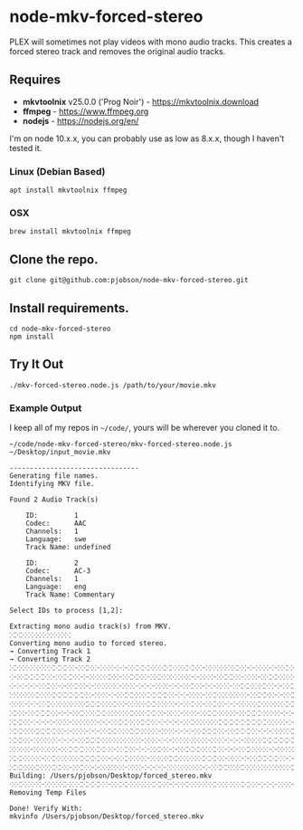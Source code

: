 # node-mkv-forced-stereo

PLEX will sometimes not play videos with mono audio tracks.  This creates a forced stereo track and removes the original audio tracks.

## Requires

* **mkvtoolnix** v25.0.0 ('Prog Noir') - https://mkvtoolnix.download
* **ffmpeg** - https://www.ffmpeg.org
* **nodejs** - https://nodejs.org/en/

I'm on node 10.x.x, you can probably use as low as 8.x.x, though I haven't tested it.

### Linux (Debian Based)

`apt install mkvtoolnix ffmpeg`

### OSX

`brew install mkvtoolnix ffmpeg`

## Clone the repo.

`git clone git@github.com:pjobson/node-mkv-forced-stereo.git`

## Install requirements.

```
cd node-mkv-forced-stereo
npm install
```

## Try It Out

`./mkv-forced-stereo.node.js /path/to/your/movie.mkv`

### Example Output

I keep all of my repos in `~/code/`, yours will be wherever you cloned it to.

`~/code/node-mkv-forced-stereo/mkv-forced-stereo.node.js ~/Desktop/input_movie.mkv`

```
--------------------------------
Generating file names.
Identifying MKV file.

Found 2 Audio Track(s)

	ID:         1
	Codec:      AAC
	Channels:   1
	Language:   swe
	Track Name: undefined

	ID:         2
	Codec:      AC-3
	Channels:   1
	Language:   eng
	Track Name: Commentary

Select IDs to process [1,2]:

Extracting mono audio track(s) from MKV.
⁙⁙⁙⁘⁙⁘⁙⁘⁙⁘⁙
Converting mono audio to forced stereo.
→ Converting Track 1
→ Converting Track 2
⁙⁙⁘⁙⁘⁙⁘⁙⁙⁙⁙⁘⁘⁙⁙⁘⁘⁙⁘⁘⁘⁘⁙⁙⁙⁙⁘⁙⁙⁙⁘⁙⁙⁙⁘⁘⁙⁘⁙⁘⁙⁙⁘⁘⁘⁙⁘⁘⁘⁙⁙⁘⁙⁙⁘⁙⁙⁘⁙⁙⁘⁘⁘⁘⁙
⁘⁘⁙⁙⁙⁙⁙⁘⁘⁙⁙⁙⁘⁘⁘⁙⁘⁙⁙⁘⁘⁙⁙⁙⁘⁘⁙⁙⁘⁙⁘⁙⁘⁘⁘⁙⁘⁘⁙⁙⁙⁘⁘⁙⁘⁘⁙⁙⁙⁘⁙⁘⁙⁙⁘⁙⁙⁙⁙⁘⁘⁙⁙⁙⁙
⁘⁘⁘⁘⁘⁘⁙⁙⁘⁘⁘⁙⁙⁘⁘⁘⁙⁘⁙⁘⁘⁙⁘⁘⁘⁘⁘⁙⁘⁘⁘⁘⁙⁙⁘⁘⁘⁘⁙⁘⁘⁙⁙⁙⁘⁙⁙⁘⁘⁘⁙⁙⁘⁙⁘⁘⁘⁘⁘⁘⁙⁙⁙⁘⁘
⁙⁘⁙⁘⁙⁙⁘⁙⁙⁙⁙⁙⁙⁙⁘⁘⁙⁘⁘⁘⁙⁙⁙⁘⁙⁙⁙⁙⁙⁘⁘⁘⁘⁙⁘⁘⁙⁙⁘⁙⁘⁙⁘⁘⁙⁙⁙⁘⁘⁘⁙⁙⁘⁘⁘⁘⁙⁘⁘⁘⁙⁙⁙⁙⁘
⁘⁙⁘⁘⁘⁘⁙⁙⁘⁙⁘⁙⁘⁙⁙⁙⁙⁘⁙⁙⁘⁘⁙⁘⁙⁙⁙⁘⁙⁘⁘⁘⁙⁙⁘⁘⁙⁙⁘⁘⁘⁘⁙⁘⁙⁙⁘⁙⁘⁙⁙⁙⁙⁙⁘⁘⁙⁘⁙⁘⁙⁘⁙⁙⁘
⁙⁙⁘⁘⁙⁙⁙⁙⁘⁘⁘⁘⁙⁙⁘⁙⁙⁙⁘⁙⁘⁙⁙⁘⁙⁙⁙⁘⁘⁙⁘⁘⁙⁘⁘⁙⁙⁙⁘⁙⁘⁘⁙⁙⁙⁙⁘⁙⁘⁘⁘⁘⁘⁙⁘⁘⁙⁘⁘⁙⁙⁘⁙⁘⁙
⁙⁙⁙⁘⁘⁘⁘⁘⁘⁙⁘⁘⁙⁘⁙⁘⁘⁘⁘⁙⁙⁙⁘⁙⁙⁙⁘⁘⁘⁘⁘⁘⁙⁙⁘⁙⁘⁙⁙⁙⁙⁙⁙⁙⁙⁙⁙⁘⁙⁘⁘⁘⁙⁘⁘⁘⁙⁙⁙⁙⁙⁘⁙⁘⁘
⁙⁙⁙⁘⁙⁙⁙⁙⁙⁘⁘⁘⁙⁘⁘⁘⁘⁙⁙⁙⁘⁙⁙⁙⁘⁙⁘⁘⁙⁘⁘⁘⁘⁘⁙⁙⁙⁙⁘⁘⁙⁙⁙⁙⁘⁘⁘⁘⁙⁘⁙⁙⁙⁙⁘⁙⁘⁘⁙⁙⁙⁘⁙⁘⁘
⁙⁙⁙⁘⁘⁙⁘⁙⁘⁘⁘⁘⁘⁙⁙⁙⁙⁘⁙⁘⁙⁘⁙⁘⁘⁙⁘⁘⁘⁘⁙⁘⁙⁘⁙⁘⁘⁙⁘⁘⁘⁘⁘⁙⁘⁙⁙⁙⁙⁙⁙⁙⁙⁘⁘⁙⁘⁙⁘⁙⁘⁘⁙⁘⁘
⁙⁘⁙⁘⁘⁙⁘⁙⁘⁘⁙⁙⁙⁙⁘⁙⁙⁙⁘⁘⁙⁙⁘⁘⁘⁘⁙⁙⁘⁘⁘⁙⁙⁙⁙⁘⁙⁙⁘⁘⁘⁘⁙⁙⁘⁙⁘⁘⁘⁙⁘⁙⁘⁙⁘⁙⁙⁙⁘⁘⁙⁙⁘⁘⁘
⁙⁙⁙⁘⁙⁘⁘⁙⁙⁘⁙⁘⁙⁙⁙⁙⁙⁘⁘⁘⁙⁙⁘⁙⁘⁘⁙⁘⁙⁙⁙⁘⁙⁘⁙⁙⁙⁙⁘⁘⁙⁘⁘⁘⁙⁙⁙⁙⁙⁘⁘⁘⁘⁙⁙⁙⁘⁙⁘⁘⁙⁘⁘⁙⁘
⁙⁙⁙⁘⁙⁙⁘⁙⁙⁙⁘⁘⁙⁙⁘⁘⁘⁙⁘⁙⁘⁘⁙⁘⁘⁘⁘⁘⁘⁙⁘⁙⁘⁙⁘⁘⁘⁙⁙⁙⁘⁙⁙⁘⁙⁘⁙⁘⁙⁘⁙⁙⁙⁙⁙⁙⁙⁘⁘⁙⁘⁘⁙
Building: /Users/pjobson/Desktop/forced_stereo.mkv
⁘⁙⁙⁘⁙⁘⁘⁙⁘⁙⁙⁘⁙⁙⁙⁙⁙⁘⁘⁙⁙⁙⁘⁙⁘⁙⁙⁙⁘⁘⁘⁙⁙⁘⁙⁘⁙⁙⁘⁙⁘⁙⁙⁙⁘⁘⁘⁘⁘⁙⁘⁘⁙⁙⁘⁙⁘⁘⁙⁙⁙⁘⁙⁘⁙⁙⁙⁙
Removing Temp Files

Done! Verify With:
mkvinfo /Users/pjobson/Desktop/forced_stereo.mkv
```

